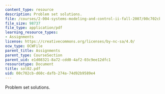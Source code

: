 ```yaml
---
content_type: resource
description: Problem set solutions.
file: /courses/2-004-systems-modeling-and-control-ii-fall-2007/00c702cbd60cdafb274a74d92b9589e4_sol02.pdf
file_size: 98737
file_type: application/pdf
learning_resource_types:
- Assignments
license: https://creativecommons.org/licenses/by-nc-sa/4.0/
ocw_type: OCWFile
parent_title: Assignments
parent_type: CourseSection
parent_uid: e1d08321-8a72-cdd0-4af2-03c9ee12dfc1
resourcetype: Document
title: sol02.pdf
uid: 00c702cb-d60c-dafb-274a-74d92b9589e4
---
```

Problem set solutions.
